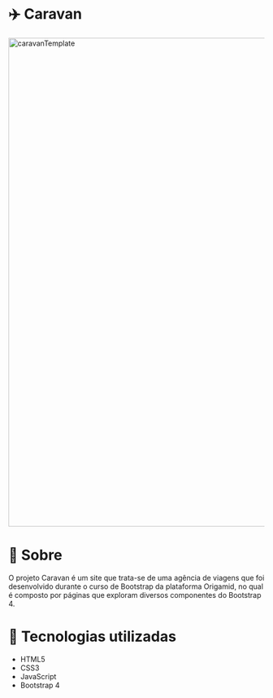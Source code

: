 # ✈️ Caravan


<img width="960" alt="caravanTemplate" src="https://user-images.githubusercontent.com/67964919/203363984-a03692ac-5866-4206-afa0-040d1d6daa35.png">



# 📖 Sobre 
O projeto Caravan é um site que trata-se de uma agência de viagens que foi desenvolvido durante o curso de Bootstrap da plataforma Origamid, no qual é composto por páginas que exploram
diversos componentes do Bootstrap 4.


# 🚀 Tecnologias utilizadas

<ul dir="auto">
<li>HTML5</li>
<li>CSS3</li>
<li>JavaScript</strong></li>
<li>Bootstrap 4</li>
</ul>

